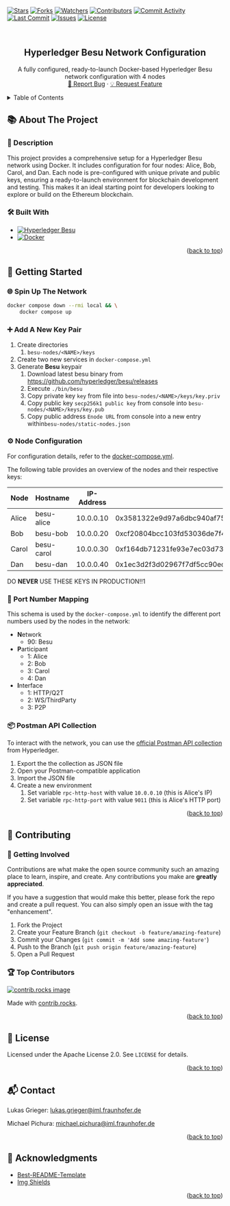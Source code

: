 <a id="readme-top"></a>

[![Stars][stars-shield]][stars-url]
[![Forks][forks-shield]][forks-url]
[![Watchers][watchers-shield]][watchers-url]
[![Contributors][contributors-shield]][contributors-url]
[![Commit Activity][commitactivity-shield]][commitactivity-url]
[![Last Commit][lastcommit-shield]][lastcommit-url]
[![Issues][issues-shield]][issues-url]
[![License][license-shield]][license-url]

<br />
<div align="center">
<h2 align="center">Hyperledger Besu Network Configuration</h3>
  <p align="center">
    A fully configured, ready-to-launch Docker-based Hyperledger Besu network configuration with 4 nodes
    <br />
    <a href="https://github.com/fraunhofer-iml/hyperledger-besu-network-configuration/issues/new?labels=bug&template=bug-report---.md">🐞 Report Bug</a> &middot;
    <a href="https://github.com/fraunhofer-iml/hyperledger-besu-network-configuration/issues/new?labels=enhancement&template=feature-request---.md">💡 Request Feature</a>
  </p>
</div>

<details>
  <summary>Table of Contents</summary>
  <ol>
    <li>
      <a href="#about-the-project">📚 About The Project</a>
      <ul><li><a href="#description">📄 Description</a></li></ul>
      <ul><li><a href="#built-with">🛠️ Built With</a></li></ul>
    </li>
    <li>
      <a href="#getting-started">🚀 Getting Started</a>
      <ul><li><a href="#spin-up-the-network">🌐 Spin Up The Network</a></li></ul>
      <ul><li><a href="#add-a-new-node">➕ Add A New Key Pair</a></li></ul>
      <ul><li><a href="#node-configuration">⚙️ Node Configuration</a></li></ul>
      <ul><li><a href="#port-number-mapping">🔌 Port Number Mapping</a></li></ul>
      <ul><li><a href="#postman-api-collection">📦 Postman API Collection</a></li></ul>
    </li>
    <li>
      <a href="#contributing">🤝 Contributing</a>
      <ul><li><a href="#getting-involved">🌟 Getting Involved</a></li></ul>
      <ul><li><a href="#top-contributors">🏆 Top Contributors</a></li></ul>
    </li>
    <li><a href="#license">📜 License</a></li>
    <li><a href="#contact">📬 Contact</a></li>
    <li><a href="#acknowledgments">🙏 Acknowledgments</a></li>
  </ol>
</details>

## 📚 About The Project

<!--
[![Product Name Screen Shot][product-screenshot]](https://example.com)
-->

### 📄 Description

This project provides a comprehensive setup for a Hyperledger Besu network using Docker.
It includes configuration for four nodes: Alice, Bob, Carol, and Dan.
Each node is pre-configured with unique private and public keys, ensuring a ready-to-launch environment for blockchain development and testing.
This makes it an ideal starting point for developers looking to explore or build on the Ethereum blockchain.

### 🛠️ Built With

- [![Hyperledger Besu][hyperledgerbesu-shield]][hyperledgerbesu-url]
- [![Docker][docker-shield]][docker-url]

<p align="right">(<a href="#readme-top">back to top</a>)</p>

## 🚀 Getting Started

### 🌐 Spin Up The Network

```bash
docker compose down --rmi local && \
    docker compose up
```

### ➕ Add A New Key Pair

1. Create directories
   1. `besu-nodes/<NAME>/keys`
2. Create two new services in `docker-compose.yml`
3. Generate **Besu** keypair
   1. Download latest besu binary from https://github.com/hyperledger/besu/releases
   2. Execute `./bin/besu`
   3. Copy private key `key` from file into `besu-nodes/<NAME>/keys/key.priv`
   4. Copy public key `secp256k1 public key` from console into `besu-nodes/<NAME>/keys/key.pub`
   5. Copy public address `Enode URL` from console into a new entry within`besu-nodes/static-nodes.json`

### ⚙️ Node Configuration

For configuration details, refer to the [docker-compose.yml](docker-compose.yml).

The following table provides an overview of the nodes and their respective keys:

| Node  | Hostname   | IP-Address | Private Key                                                        | Public Key                                                                                                                         |
| ----- | ---------- | ---------- | ------------------------------------------------------------------ | ---------------------------------------------------------------------------------------------------------------------------------- |
| Alice | besu-alice | 10.0.0.10  | 0x3581322e9d97a6dbc940af75319f3afcadfb875712e7778e94440240ba530786 | 0x798341a24e0b690ae0c7cf31783be2f6a4b638d2ec1c9699eff1d78641cc5a4482620f900d3747916c498bda242ea2db228102bc8f3644e1e2683fc7bb8b608b |
| Bob   | besu-bob   | 10.0.0.20  | 0xcf20804bcc103fd53036de7f4c26005df0fd008ed4a57b6e75590696a71b2fa7 | 0xa1cfb80fb98dd6b176048482851b7be90f26857363a3380901383b67e80f440144882294d7ba51349f36862b61282fbb8b19778d7e1f1777d6b600cc91f7084b |
| Carol | besu-carol | 10.0.0.30  | 0xf164db71231fe93e7ec03d7377756f30cbdd1a5e06c1a725a09615f5745a8a7f | 0xdbef85495799c6acb146def098980a73b9e529486abc00536748b0763933b2654f54d22cba03eedbf28c7dfbaeeb04d71f39d0dc08f170d57c7bddc10fc0b139 |
| Dan   | besu-dan   | 10.0.0.40  | 0x1ec3d2f3d02967f7df5cc90ecfe3bb352ca175551c84af2847648419dc46b20a | 0xebbae6e5888171d6227f8421b8fb37f63088eb40ea9789c5b73266e468d470494a801d4f7a1cb77461cd761d63d8839241a1621c4efa608f1ac842b836cc853f |

DO **NEVER** USE THESE KEYS IN PRODUCTION!!1

### 🔌 Port Number Mapping

This schema is used by the `docker-compose.yml` to identify the different port numbers used by the nodes in the network:

- **N**etwork
  - 90: Besu
- **P**articipant
  - 1: Alice
  - 2: Bob
  - 3: Carol
  - 4: Dan
- **I**nterface
  - 1: HTTP/Q2T
  - 2: WS/ThirdParty
  - 3: P2P

### 📦 Postman API Collection

To interact with the network, you can use the [official Postman API collection](https://www.postman.com/hyperledger/hyperledger-besu/overview) from Hyperledger.

1. Export the the collection as JSON file
2. Open your Postman-compatible application
3. Import the JSON file
4. Create a new environment
   1. Set variable `rpc-http-host` with value `10.0.0.10` (this is Alice's IP)
   2. Set variable `rpc-http-port` with value `9011` (this is Alice's HTTP port)

<p align="right">(<a href="#readme-top">back to top</a>)</p>

## 🤝 Contributing

### 🌟 Getting Involved

Contributions are what make the open source community such an amazing place to learn, inspire, and create. Any
contributions you make are **greatly appreciated**.

If you have a suggestion that would make this better, please fork the repo and create a pull request. You can also
simply open an issue with the tag "enhancement".

1. Fork the Project
2. Create your Feature Branch (`git checkout -b feature/amazing-feature`)
3. Commit your Changes (`git commit -m 'Add some amazing-feature'`)
4. Push to the Branch (`git push origin feature/amazing-feature`)
5. Open a Pull Request

### 🏆 Top Contributors

<a href="https://github.com/fraunhofer-iml/hyperledger-besu-network-configuration/graphs/contributors">
  <img src="https://contrib.rocks/image?repo=fraunhofer-iml/hyperledger-besu-network-configuration" alt="contrib.rocks image" />
</a>

Made with [contrib.rocks](https://contrib.rocks).

<p align="right">(<a href="#readme-top">back to top</a>)</p>

## 📜 License

Licensed under the Apache License 2.0. See `LICENSE` for details.

<p align="right">(<a href="#readme-top">back to top</a>)</p>

## 📬 Contact

Lukas Grieger: lukas.grieger@iml.fraunhofer.de

Michael Pichura: michael.pichura@iml.fraunhofer.de

<p align="right">(<a href="#readme-top">back to top</a>)</p>

## 🙏 Acknowledgments

- [Best-README-Template](https://github.com/othneildrew/Best-README-Template)
- [Img Shields](https://shields.io)

<p align="right">(<a href="#readme-top">back to top</a>)</p>

<!-- https://www.markdownguide.org/basic-syntax/#reference-style-links -->

[stars-shield]: https://img.shields.io/github/stars/fraunhofer-iml/hyperledger-besu-network-configuration.svg?style=for-the-badge
[stars-url]: https://github.com/fraunhofer-iml/hyperledger-besu-network-configuration/stargazers
[forks-shield]: https://img.shields.io/github/forks/fraunhofer-iml/hyperledger-besu-network-configuration.svg?style=for-the-badge
[forks-url]: https://github.com/fraunhofer-iml/hyperledger-besu-network-configuration/forks
[watchers-shield]: https://img.shields.io/github/watchers/fraunhofer-iml/hyperledger-besu-network-configuration?style=for-the-badge
[watchers-url]: https://github.com/fraunhofer-iml/hyperledger-besu-network-configuration/watchers
[contributors-shield]: https://img.shields.io/github/contributors/fraunhofer-iml/hyperledger-besu-network-configuration.svg?style=for-the-badge
[contributors-url]: https://github.com/fraunhofer-iml/hyperledger-besu-network-configuration/graphs/contributors
[commitactivity-shield]: https://img.shields.io/github/commit-activity/y/fraunhofer-iml/hyperledger-besu-network-configuration?style=for-the-badge
[commitactivity-url]: https://github.com/fraunhofer-iml/hyperledger-besu-network-configuration/graphs/commit-activity
[lastcommit-shield]: https://img.shields.io/github/last-commit/fraunhofer-iml/hyperledger-besu-network-configuration?style=for-the-badge
[lastcommit-url]: https://github.com/fraunhofer-iml/hyperledger-besu-network-configuration/commits/main
[issues-shield]: https://img.shields.io/github/issues/fraunhofer-iml/hyperledger-besu-network-configuration.svg?style=for-the-badge
[issues-url]: https://github.com/fraunhofer-iml/hyperledger-besu-network-configuration/issues
[license-shield]: https://img.shields.io/github/license/fraunhofer-iml/hyperledger-besu-network-configuration.svg?style=for-the-badge
[license-url]: https://github.com/fraunhofer-iml/hyperledger-besu-network-configuration/blob/main/LICENSE
[hyperledgerbesu-shield]: https://img.shields.io/badge/Blockchain-Hyperledger%20Besu-F26822?style=flat&logo=ethereum
[hyperledgerbesu-url]: https://besu.hyperledger.org/
[docker-shield]: https://img.shields.io/badge/Container-Docker-2496ED?style=flat&logo=docker
[docker-url]: https://www.docker.com/
